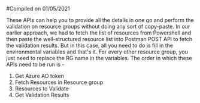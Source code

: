 #Compiled on 01/05/2021


These APIs can help you to provide all the details in one go and perform the validation on resource groups without doing any sort of copy-paste. In our earlier approach, we had to fetch the list of resources from Powershell and then paste the well-structured resource list into Postman POST API to fetch the validation results. But in this case, all you need to do is fill in the environmental variables and that's it. For every other resource group, you just need to replace the RG name in the variables. The order in which these APIs need to be run is - 

1. Get Azure AD token
2. Fetch Resources in Resource group
3. Resources to Validate
4. Get Validation Results
